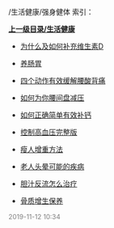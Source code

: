 /生活健康/强身健体 索引：


**[上一级目录/生活健康](/生活健康/index.md)**

- [为什么及如何补充维生素D](/生活健康/强身健体/为什么及如何补充维生素D.md)

- [养肠胃](/生活健康/强身健体/养肠胃.md)

- [四个动作有效缓解腰酸背痛](/生活健康/强身健体/四个动作有效缓解腰酸背痛.md)

- [如何为你腰间盘减压](/生活健康/强身健体/如何为你腰间盘减压.md)

- [如何正确简单有效补钙](/生活健康/强身健体/如何正确简单有效补钙.md)

- [控制高血压完整版](/生活健康/强身健体/控制高血压完整版.md)

- [瘦人增重方法](/生活健康/强身健体/瘦人增重方法.md)

- [老人头晕可能的疾病](/生活健康/强身健体/老人头晕可能的疾病.md)

- [胆汁反流怎么治疗](/生活健康/强身健体/胆汁反流怎么治疗.md)

- [骨质增生保养](/生活健康/强身健体/骨质增生保养.md)


<font size=2 color='grey'> 2019-11-12 10:34 </font>
